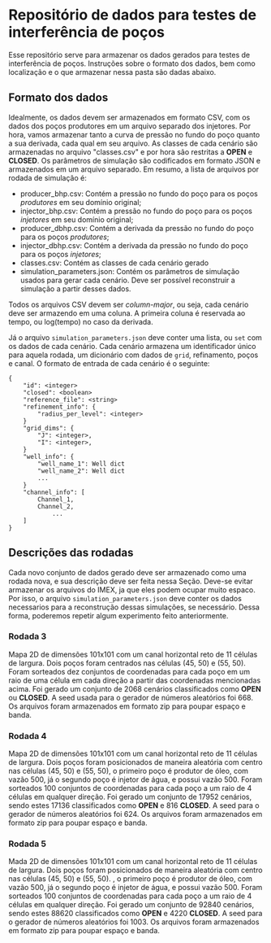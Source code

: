 # Repositório de dados para testes de interferência de poços

Esse repositório serve para armazenar os dados gerados para testes de
interferência de poços. Instruções sobre o formato dos dados, bem como
localização e o que armazenar nessa pasta são dadas abaixo.

## Formato dos dados

Idealmente, os dados devem ser armazenados em formato CSV, com os dados dos
poços produtores em um arquivo separado dos injetores. Por hora, vamos
armazenar tanto a curva de pressão no fundo do poço quanto a sua derivada,
cada qual em seu arquivo. As classes de cada cenário são armazenadas no
arquivo "classes.csv" e por hora são restritas a **OPEN** e **CLOSED**. Os
parâmetros de simulação são codificados em formato JSON e armazenados em um
arquivo separado. Em resumo, a lista de arquivos por rodada de simulação é:

* producer_bhp.csv: Contém a pressão no fundo do poço para os poços *produtores* em seu domínio original;
* injector_bhp.csv: Contém a pressão no fundo do poço para os poços *injetores* em seu domínio original;
* producer_dbhp.csv: Contém a derivada da pressão no fundo do poço para os poços *produtores*;
* injector_dbhp.csv: Contém a derivada da pressão no fundo do poço para os poços *injetores*;
* classes.csv: Contém as classes de cada cenário gerado
* simulation_parameters.json: Contém os parâmetros de simulação usados para gerar cada cenário. Deve ser possível reconstruir a simulação a partir desses dados.

Todos os arquivos CSV devem ser *column-major*, ou seja, cada cenário deve ser
armazendo em uma coluna. A primeira coluna é reservada ao tempo, ou log(tempo)
no caso da derivada.

Já o arquivo `simulation_parameters.json` deve conter uma lista, ou `set` com
os dados de cada cenário. Cada cenário armazena um identificador único para
aquela rodada, um dicionário com dados de `grid`, refinamento, poços e canal.
O formato de entrada de cada cenário é o seguinte:

```
{
	"id": <integer>
	"closed": <boolean>
	"reference_file": <string>
	"refinement_info": {
		"radius_per_level": <integer>
	}
	"grid_dims": {
		"J": <integer>,
		"I": <integer>,
	}
	"well_info": {
		"well_name_1": Well dict
		"well_name_2": Well dict
		...
	}
	"channel_info": [
		Channel_1,
		Channel_2,
			...
	]
}
```

## Descrições das rodadas

Cada novo conjunto de dados gerado deve ser armazenado como uma rodada nova,
e sua descrição deve ser feita nessa Seção. Deve-se evitar armazenar os
arquivos do IMEX, ja que eles podem ocupar muito espaco. Por isso, o arquivo
`simulation_parameters.json` deve conter os dados necessarios para a
reconstrução dessas simulações, se necessário. Dessa forma, poderemos repetir
algum experimento feito anteriormente.

### Rodada 3
Mapa 2D de dimensões 101x101 com um canal horizontal reto de 11 células de
largura. Dois poços foram centrados nas células (45, 50) e (55, 50). Foram
sorteados dez conjuntos de coordenadas para cada poço em um raio de uma célula
em cada direção a partir das coordenadas mencionadas acima. Foi gerado um
conjunto de 2068 cenários classificados como **OPEN** ou **CLOSED**. A seed
usada para o gerador de números aleatórios foi 668. Os arquivos foram
armazenados em formato zip para poupar espaço e banda.

### Rodada 4
Mapa 2D de dimensões 101x101 com um canal horizontal reto de 11 células de
largura. Dois poços foram posicionados de maneira aleatória com centro nas
células (45, 50) e (55, 50), o primeiro poço é produtor de óleo, com vazão 500,
já o segundo poço é injetor de água, e possui vazão 500. Foram sorteados 100
conjuntos de coordenadas para cada poço a um raio de 4 células em qualquer
direção. Foi gerado um conjunto de 17952 cenários, sendo estes 17136
classificados como **OPEN** e 816 **CLOSED**. A seed para o gerador de números
aleatórios foi 624. Os arquivos foram armazenados em formato zip para poupar
espaço e banda.

### Rodada 5
Mada 2D de dimensões 101x101 com um canal horizontal reto de 11 células de
largura. Dois poços foram posicionados de maneira aleatória com centro nas
células (45, 50) e (55, 50). , o primeiro poço é produtor de óleo, com vazão 500,
já o segundo poço é injetor de água, e possui vazão 500. Foram sorteados 100
conjuntos de coordenadas para cada poço a um raio de 4 células em qualquer
direção. Foi gerado um conjunto de 92840 cenários, sendo estes 88620
classificados como **OPEN** e 4220 **CLOSED**. A seed para o gerador de
números aleatórios foi 1003. Os arquivos foram armazenados em formato zip para
poupar espaço e banda.
